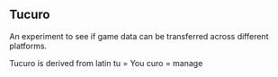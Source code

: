 ## Tucuro
An experiment to see if game data can be transferred across different platforms.

Tucuro is derived from latin
tu = You
curo = manage
